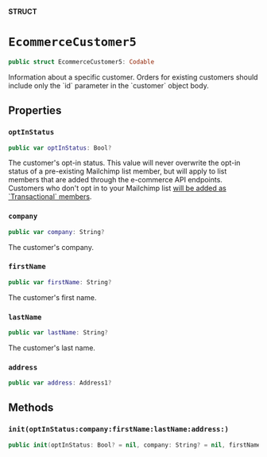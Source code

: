 **STRUCT**

# `EcommerceCustomer5`

```swift
public struct EcommerceCustomer5: Codable
```

Information about a specific customer. Orders for existing customers should include only the &#x60;id&#x60; parameter in the &#x60;customer&#x60; object body.

## Properties
### `optInStatus`

```swift
public var optInStatus: Bool?
```

The customer&#x27;s opt-in status. This value will never overwrite the opt-in status of a pre-existing Mailchimp list member, but will apply to list members that are added through the e-commerce API endpoints. Customers who don&#x27;t opt in to your Mailchimp list [will be added as &#x60;Transactional&#x60; members](https://mailchimp.com/developer/marketing/docs/e-commerce/#customers).

### `company`

```swift
public var company: String?
```

The customer&#x27;s company.

### `firstName`

```swift
public var firstName: String?
```

The customer&#x27;s first name.

### `lastName`

```swift
public var lastName: String?
```

The customer&#x27;s last name.

### `address`

```swift
public var address: Address1?
```

## Methods
### `init(optInStatus:company:firstName:lastName:address:)`

```swift
public init(optInStatus: Bool? = nil, company: String? = nil, firstName: String? = nil, lastName: String? = nil, address: Address1? = nil)
```
